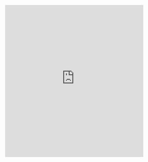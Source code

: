 <iframe src="http://zheyil.pythonanywhere.com/?:showVizHome=no&:embed=true" width="90%" height="500" seamless frameborder="0" scrolling="yes"></iframe>
